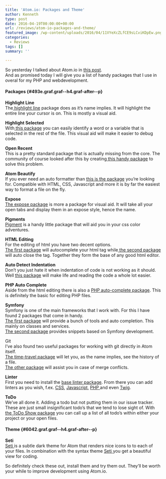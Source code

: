 ```yaml
---
title: 'Atom.io: Packages and Theme'
author: Kenneth
type: post
date: 2016-04-19T00:00:00+00:00
url: /reviews/atom-io-packages-and-theme/
featured_image: /wp-content/uploads/2016/04/11VYeXcZLfCE9sLCviKDpEw.png
categories:
  - Reviews
tags: []
summary: ''

---
```

<p id="4dd5" class="graf graf--p graf-after--figure">
  So yesterday I talked about Atom.io in <a class="markup--anchor markup--p-anchor" href="https://schabrechtsk.be/development/atom-io-e7d4a786831c/" target="_blank" rel="noopener noreferrer" data-href="https://medium.com/@agilix_/atom-io-e7d4a786831c#.311r5cxlh">this post</a>.<br /> And as promised today I will give you a list of handy packages that I use in overal for my PHP and webdevelopment.
</p>

#### Packages {#493e.graf.graf--h4.graf-after--p}

<p id="f306" class="graf graf--p graf-after--h4">
  <strong class="markup--strong markup--p-strong">Highlight Line<br /> </strong>The<a class="markup--anchor markup--p-anchor" href="https://atom.io/packages/highlight-line" target="_blank" rel="noopener noreferrer" data-href="https://atom.io/packages/highlight-line"> highlight line</a> package does as it’s name implies. It will highlight the entire line your cursor is on. This is mostly a visual aid.
</p>

<p id="ab2b" class="graf graf--p graf-after--p">
  <strong class="markup--strong markup--p-strong">Highlight Selected</strong><br /> With<a class="markup--anchor markup--p-anchor" href="https://atom.io/packages/highlight-selected" target="_blank" rel="noopener noreferrer" data-href="https://atom.io/packages/highlight-selected"> this package</a> you can easily identify a word or a variable that is selected in the rest of the file. This visual aid will make it easier to debug code.
</p>

<p id="2bff" class="graf graf--p graf-after--p">
  <strong class="markup--strong markup--p-strong">Open Recent</strong><br /> This is a pretty standard package that is actually missing from the core. The community of course looked after this by creating<a class="markup--anchor markup--p-anchor" href="https://atom.io/packages/open-recent" target="_blank" rel="noopener noreferrer" data-href="https://atom.io/packages/open-recent"> this handy package</a> to solve this problem.
</p>

<p id="3de8" class="graf graf--p graf-after--p">
  <strong class="markup--strong markup--p-strong">Atom Beautify</strong><br /> If you ever need an auto formatter than <a class="markup--anchor markup--p-anchor" href="https://atom.io/packages/atom-beautify" target="_blank" rel="noopener noreferrer" data-href="https://atom.io/packages/atom-beautify">this is the package</a> you’re looking for. Compatible with HTML, CSS, Javascript and more it is by far the easiest way to format a file on the fly.
</p>

<p id="ea8e" class="graf graf--p graf-after--p">
  <strong class="markup--strong markup--p-strong">Expose</strong><br /> <a class="markup--anchor markup--p-anchor" href="https://atom.io/packages/expose" target="_blank" rel="noopener noreferrer" data-href="https://atom.io/packages/expose">The expose package</a> is more a package for visual aid. It will take all your open tabs and display them in an expose style, hence the name.
</p>

<p id="1d82" class="graf graf--p graf-after--p">
  <strong class="markup--strong markup--p-strong">Pigments</strong><br /> <a class="markup--anchor markup--p-anchor" href="https://atom.io/packages/pigments" target="_blank" rel="noopener noreferrer" data-href="https://atom.io/packages/pigments">Pigment</a> is a handy little package that will aid you in your css color adventures.
</p>

<p id="cba8" class="graf graf--p graf-after--p">
  <strong class="markup--strong markup--p-strong">HTML Editing<br /> </strong>For the editing of html you have two decent options.<br /> <a class="markup--anchor markup--p-anchor" href="https://atom.io/packages/autocomplete-html-entities" target="_blank" rel="noopener noreferrer" data-href="https://atom.io/packages/autocomplete-html-entities">The first package</a> will autocomplete your html tag while<a class="markup--anchor markup--p-anchor" href="https://atom.io/packages/autoclose-html" target="_blank" rel="noopener noreferrer" data-href="https://atom.io/packages/autoclose-html"> the second package </a>will auto close the tag. Together they form the base of any good html editor.
</p>

<p id="abef" class="graf graf--p graf-after--p">
  <strong class="markup--strong markup--p-strong">Auto Detect Indentation<br /> </strong>Don’t you just hate it when indentation of code is not working as it should. Well <a class="markup--anchor markup--p-anchor" href="https://atom.io/packages/auto-detect-indentation" target="_blank" rel="noopener noreferrer" data-href="https://atom.io/packages/auto-detect-indentation">this package</a> will make life and reading the code a whole lot easier.
</p>

<p id="1858" class="graf graf--p graf-after--p">
  <strong class="markup--strong markup--p-strong">PHP Auto Complete</strong><br /> Aside from the html editing there is also a <a class="markup--anchor markup--p-anchor" href="https://atom.io/packages/atom-autocomplete-php" target="_blank" rel="noopener noreferrer" data-href="https://atom.io/packages/atom-autocomplete-php">PHP auto-complete package</a>. This is definitely the basic for editing PHP files.
</p>

<p id="a1d9" class="graf graf--p graf-after--p">
  <strong class="markup--strong markup--p-strong">Symfony</strong><br /> Symfony is one of the main frameworks that I work with. For this I have found 2 packages that come in handy.<br /> <a class="markup--anchor markup--p-anchor" href="https://atom.io/packages/atom-symfony2" target="_blank" rel="noopener noreferrer" data-href="https://atom.io/packages/atom-symfony2">The first package</a> will provide a bunch of tools and auto completion. This mainly on classes and services.<br /> <a class="markup--anchor markup--p-anchor" href="https://atom.io/packages/symfony-snippets" target="_blank" rel="noopener noreferrer" data-href="https://atom.io/packages/symfony-snippets">The second package</a> provides snippets based on Symfony development.
</p>

<p id="0168" class="graf graf--p graf-after--p">
  Git<br /> I’ve also found two useful packages for working with git directly in Atom itself.<br /> <a class="markup--anchor markup--p-anchor" href="https://atom.io/packages/git-time-machine" target="_blank" rel="noopener noreferrer" data-href="https://atom.io/packages/git-time-machine">The time-travel package</a> will let you, as the name implies, see the history of a file.<br /> <a class="markup--anchor markup--p-anchor" href="https://atom.io/packages/merge-conflicts" target="_blank" rel="noopener noreferrer" data-href="https://atom.io/packages/merge-conflicts">The other package</a> will assist you in case of merge conflicts.
</p>

<p id="99ca" class="graf graf--p graf-after--p">
  <strong class="markup--strong markup--p-strong">Linter</strong><br /> First you need to install the <a class="markup--anchor markup--p-anchor" href="https://atom.io/packages/linter" target="_blank" rel="noopener noreferrer" data-href="https://atom.io/packages/linter">base linter package</a>. From there you can add linters as you wish, f.ex. <a class="markup--anchor markup--p-anchor" href="https://atom.io/packages/linter-csslint" target="_blank" rel="noopener noreferrer" data-href="https://atom.io/packages/linter-csslint">CSS</a>, <a class="markup--anchor markup--p-anchor" href="https://atom.io/packages/linter-jshint" target="_blank" rel="noopener noreferrer" data-href="https://atom.io/packages/linter-jshint">Javascript</a>, <a class="markup--anchor markup--p-anchor" href="https://atom.io/packages/linter-php" target="_blank" rel="noopener noreferrer" data-href="https://atom.io/packages/linter-php">PHP </a>and even <a class="markup--anchor markup--p-anchor" href="https://atom.io/packages/linter-twig" target="_blank" rel="noopener noreferrer" data-href="https://atom.io/packages/linter-twig">Twig</a>.
</p>

<p id="67f2" class="graf graf--p graf-after--p">
  <strong class="markup--strong markup--p-strong">ToDo</strong><br /> We’ve all done it. Adding a todo but not putting them in our issue tracker. These are just small insignificant todo’s that we tend to lose sight of. With <a class="markup--anchor markup--p-anchor" href="https://atom.io/packages/todo-show" target="_blank" rel="noopener noreferrer" data-href="https://atom.io/packages/todo-show">the ToDo Show package</a> you can call up a list of all todo’s within either your project or your open files.
</p>

#### Theme {#6042.graf.graf--h4.graf-after--p}

<p id="b252" class="graf graf--p graf-after--h4">
  <strong class="markup--strong markup--p-strong">Seti<br /> </strong><a class="markup--anchor markup--p-anchor" href="https://atom.io/themes/seti-ui" target="_blank" rel="noopener noreferrer" data-href="https://atom.io/themes/seti-ui">Seti </a>is a subtle dark theme for Atom that renders nice icons to to each of your files. In combination with the syntax theme <a class="markup--anchor markup--p-anchor" href="https://atom.io/themes/seti-syntax" target="_blank" rel="noopener noreferrer" data-href="https://atom.io/themes/seti-syntax">Seti </a>you get a beautiful view for coding.
</p>

<p id="dd59" class="graf graf--p graf-after--p graf--trailing">
  So definitely check these out, install them and try them out. They’ll be worth your while to improve development using Atom.io.
</p>